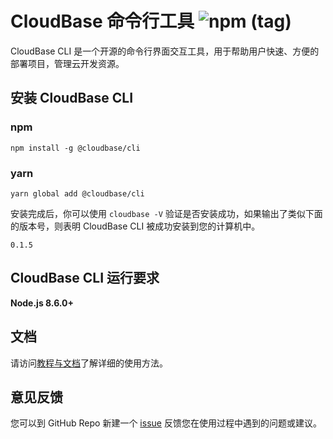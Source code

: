 # CloudBase 命令行工具 ![npm (tag)](https://img.shields.io/npm/v/@cloudbase/cli)

CloudBase CLI 是一个开源的命令行界面交互工具，用于帮助用户快速、方便的部署项目，管理云开发资源。

## 安装 CloudBase CLI

### npm

```shell
npm install -g @cloudbase/cli
```

### yarn

```shell
yarn global add @cloudbase/cli
```

安装完成后，你可以使用 `cloudbase -V` 验证是否安装成功，如果输出了类似下面的版本号，则表明 CloudBase CLI 被成功安装到您的计算机中。

```text
0.1.5
```

## CloudBase CLI 运行要求

**Node.js 8.6.0+**

## 文档

请访问[教程与文档](https://tencentcloudbase.github.io/2019-09-03-cli/)了解详细的使用方法。

## 意见反馈

您可以到 GitHub Repo 新建一个 [issue](https://github.com/TencentCloudBase/cloud-base-cli/issues) 反馈您在使用过程中遇到的问题或建议。
